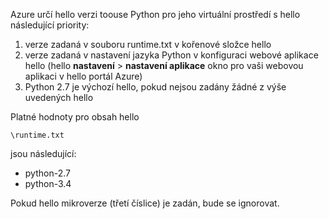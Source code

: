 Azure určí hello verzi toouse Python pro jeho virtuální prostředí s hello následující priority:

1. verze zadaná v souboru runtime.txt v kořenové složce hello
2. verze zadaná v nastavení jazyka Python v konfiguraci webové aplikace hello (hello **nastavení** > **nastavení aplikace** okno pro vaši webovou aplikaci v hello portál Azure)
3. Python 2.7 je výchozí hello, pokud nejsou zadány žádné z výše uvedených hello

Platné hodnoty pro obsah hello 

    \runtime.txt

jsou následující:

* python-2.7
* python-3.4

Pokud hello mikroverze (třetí číslice) je zadán, bude se ignorovat.

